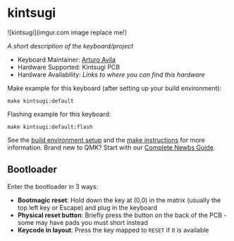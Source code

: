 # kintsugi

![kintsugi](imgur.com image replace me!)

*A short description of the keyboard/project*

* Keyboard Maintainer: [Arturo Avila](https://github.com/adpenrose)
* Hardware Supported: Kintsugi PCB
* Hardware Availability: *Links to where you can find this hardware*

Make example for this keyboard (after setting up your build environment):

    make kintsugi:default

Flashing example for this keyboard:

    make kintsugi:default:flash

See the [build environment setup](https://docs.qmk.fm/#/getting_started_build_tools) and the [make instructions](https://docs.qmk.fm/#/getting_started_make_guide) for more information. Brand new to QMK? Start with our [Complete Newbs Guide](https://docs.qmk.fm/#/newbs).

## Bootloader

Enter the bootloader in 3 ways:

* **Bootmagic reset**: Hold down the key at (0,0) in the matrix (usually the top left key or Escape) and plug in the keyboard
* **Physical reset button**: Briefly press the button on the back of the PCB - some may have pads you must short instead
* **Keycode in layout**: Press the key mapped to `RESET` if it is available
